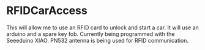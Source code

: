# RFIDCarAccess
 
This will allow me to use an RFID card to unlock and start a car. It will use an arduino and a spare key fob. Currently being programmed with the Seeeduino XIAO. PN532 antenna is being used for RFID communication.
